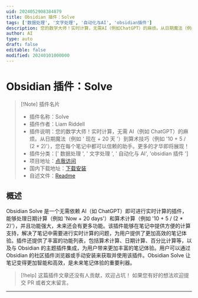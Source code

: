 ```yaml
---
uid: 2024052908384879
title: Obsidian 插件：Solve
tags: ['数据处理', '文字处理', '自动化与AI', 'obsidian插件']
description: 您的数学大师！实时计算，无需AI（例如ChatGPT）的麻烦。从日期魔法（例如'现在 + 20天'）到算术技巧（例如'10 + 5 / (2 * 2)'），您在每个笔记中都可以信赖的助手。更多的才华即将展现！
author: AI
type: auto
draft: false
editable: false
modified: 20240101000000
---
```


# Obsidian 插件：Solve

> [!Note] 插件名片
> - 插件名称：Solve
> - 插件作者：Liam Riddell
> - 插件说明：您的数学大师！实时计算，无需 AI（例如 ChatGPT）的麻烦。从日期魔法（例如 ' 现在 + 20 天 '）到算术技巧（例如 '10 + 5 / (2 * 2)'），您在每个笔记中都可以信赖的助手。更多的才华即将展现！
> - 插件分类：[' 数据处理 ', ' 文字处理 ', ' 自动化与 AI', 'obsidian 插件 ']
> - 项目地址：[点我访问](https://github.com/LiamRiddell/obsidian-solve)
> - 国内下载地址：[下载安装](https://pkmer.cn/products/plugin/pluginMarket/?solve)
> - 自述文件：[Readme](https://ghproxy.net/https://raw.githubusercontent.com/LiamRiddell/obsidian-solve/main/README.md)

## 概述

Obsidian Solve 是一个无需依赖 AI（如 ChatGPT）即可进行实时计算的插件，能够处理日期计算（例如 'Now + 20 days'）和算术计算（例如 '10 + 5 / (2 * 2)'），并且功能强大，未来还会有更多功能。该插件能够在笔记中提供方便的计算支持，解决了笔记中需要进行实时计算的问题，为用户提供了更加高效的笔记体验。插件还提供了丰富的功能列表，包括算术计算、日期计算、百分比计算等，以及与 Obsidian 的主题插件集成，为用户带来更加丰富的笔记体验。用户可以通过 Obsidian 的社区插件浏览器或手动安装来获取并使用该插件。Obsidian Solve 让笔记变得更加智能和高效，是未来笔记体验的重要利器。

> [!help]
> 这篇插件文章还没有人贡献，欢迎占坑！
> 如果您有好的想法欢迎提交 PR 或者文末留言。

---



